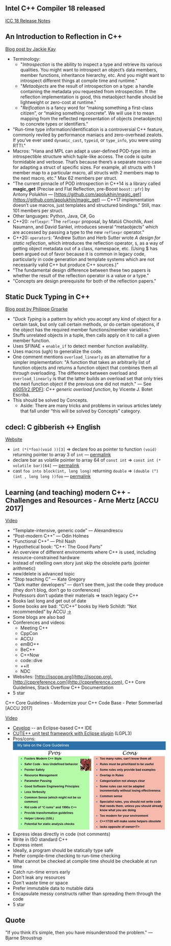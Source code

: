 ## Intel C++ Compiler 18 released

[ICC 18 Release Notes](https://software.intel.com/en-us/articles/intel-c-compiler-180-for-linux-release-notes-for-intel-parallel-studio-xe-2018)

## An Introduction to Reflection in C++

[Blog post by Jackie Kay](http://jackieokay.com/2017/04/13/reflection1.html)

* Terminology:
    * "_Introspection_ is the ability to inspect a type and retrieve its various qualities. You might want to introspect an object’s data members, member functions, inheritance hierarchy, etc. And you might want to introspect different things at compile time and runtime."
    * "_Metaobjects_ are the result of introspection on a type: a handle containing the metadata you requested from introspection. If the reflection implementation is good, this metaobject handle should be lightweight or zero-cost at runtime."
    * "_Reification_ is a fancy word for “making something a first-class citizen”, or “making something concrete”. We will use it to mean mapping from the reflected representation of objects (metaobjects) to concrete types or identifiers."
* "Run-time type information/identification is a controversial C++ feature, commonly reviled by performance maniacs and zero-overhead zealots. If you’ve ever used `dynamic_cast`, `typeid`, or `type_info`, you were using RTTI."
* Macros: "Hana and MPL can adapt a user-defined POD-type into an introspectible structure which tuple-like access. The code is quite formidable and verbose. That’s because there’s a separate macro case for adapting a struct of specific sizes. For example, all structs with 1 member map to a particular macro, all structs with 2 members map to the next macro, etc." Max 62 members per struct.
* "The current pinnacle of POD introspection in C++14 is a library called **magic_get** (Precise and Flat Reflection, pre-Boost `boost::pfr`) by Antony Polukhin — [https://github.com/apolukhin/magic_get](https://github.com/apolukhin/magic_get) — C++17 implementation doesn’t use macros, just templates and structured bindings." Still, max 101 members per struct.
* Other languages: Python, Java, C#, Go
* C++20: `reflexpr`: "The `reflexpr` proposal, by Matúš Chochlík, Axel Naumann, and David Sankel, introduces several “metaobjects” which are accessed by passing a type to the new `reflexpr` operator."
* C++20: `operator$`: "Andrew Sutton and Herb Sutter wrote _A design for static reflection_, which introduces the reflection operator, `$`, as a way of getting object metadata out of a class, namespace, etc. (Using $ has been argued out of favor because it is common in legacy code, particularly in code generation and template systems which are not necessarily valid C++ but produce C++ sources.)"
* "The fundamental design difference between these two papers is whether the result of the reflection operator is a value or a type."
* "Concepts are design prerequisite for both of the reflection papers."

## Static Duck Typing in C++

[Blog post by Philippe Groarke
](https://philippegroarke.com/blog/2017/05/09/static-duck-typing-in-c/)

* "_Duck Typing_ is a pattern by which you accept any kind of object for a certain task, but only call certain methods, or do certain operations, if the object has the required member functions/member variables."
* Stuffs unrelated objects in a tuple, then calls apply on it to call a given member function.
* Uses SFINAE + `enable_if` to detect member function availability.
* Uses macros (ugh) to generalize the code.
* One comment mentions `overload_linearly` as an alternative for a simpler implementation: "A function that takes an arbitrarily list of function objects and returns a function object that combines them all through overloading. The difference between overload and `overload_linearly` is that the latter builds an overload set that only tries the next function object if the previous one did not match." — See [p0051r2 (PDF)](http://www.open-std.org/jtc1/sc22/wg21/docs/papers/2016/p0051r2.pdf): _C++ generic overload function_, by Vicente J. Botet Escribá.
* This should be solved by Concepts.
    * Aside: There are many tricks and problems in various articles lately that fall under “this will be solved by Concepts” category.

## cdecl: C gibberish ↔ English

[Website](https://cdecl.org)

* `int (*(*foo)(void ))[3]` ⇒
declare foo as pointer to function `(void)` returning pointer to array 3 of `int` — [permalink](https://cdecl.org/?q=int+%28*%28*foo%29%28void+%29%29%5B3%5D)
* declare bar as volatile pointer to array 64 of `const int` ⇒
`const int (* volatile bar)[64]` — [permalink](https://cdecl.org/?q=declare+bar+as+volatile+pointer+to+array+64+of+const+int)
* cast `foo into block(int, long long)` returning `double` ⇒
`(double (^)(int , long long ))foo` — [permalink](https://cdecl.org/?q=cast+foo+into+block%28int%2C+long+long%29+returning+double)

## Learning (and teaching) modern C++ - Challenges and Resources - Arne Mertz [ACCU 2017]

[Video](https://www.youtube.com/watch?v=dlh-UnmCARk)

* “Template-intensive, generic code” — Alexandrescu
* “Post-modern C++” — Odin Holmes
* “Functional C++” — Phil Nash
* Hypothetical book: “C++: The Good Parts”
* An overview of different environments where C++ is used, including resource-constrained hardware
* Instead of retelling own story just skip the obsolete parts (pointer arithmetic)
* new/delete is advanced topic
* “Stop teaching C” — Kate Gregory
* “Dark matter developers” — don’t see them, just the code they produce (they don’t blog, don’t go to conferences)
* Professors don’t update their materials ⇒ teach legacy C++
* Books last long and get out of date
* Some books are bad: “C/C++” books by Herb Schildt: “Not recommended” by ACCU [→](https://accu.org/index.php?func=search&module=bookreviews&q=schildt&stype=author)
* Some blogs are also bad
* Conferences and videos:
    * Meeting C++
    * CppCon
    * ACCU
    * emBO++
    * BeC++
    * C++Now
    * code::dive
    * ++it
    * NDC
* Websites: [http://isocpp.org](http://isocpp.org), [http://cppreference.com](http://cppreference.com), C++ Core Guidelines, Stack Overflow C++ Documentation
* 5 star

C++ Core Guidelines - Modernize your C++ Code Base - Peter Sommerlad [ACCU 2017]

[Video](https://www.youtube.com/watch?v=fQ926v4ZzAM)

* [Cevelop](https://www.cevelop.com) -- an Eclipse-based C++ IDE
* [CUTE++ unit test framework with Eclipse plugin](http://cute-test.com) (LGPL3)
* Pros/cons: ![](img/sommerlad-coreguidelines-procon.png)
* Express ideas directly in code (not comments)
* Write in ISO standard C++
* Express intent
* Ideally, a program should be statically type safe
* Prefer compile-time checking to run-time checking
* What cannot be checked at compile time should be checkable at run time
* Catch run-time errors early
* Don't leak any resources
* Don't waste time or space
* Prefer immutable data to mutable data
* Encapsulate messy constructs rather than spreading them through the code
* 5 star

## Quote

"If you think it’s simple, then you have misunderstood the problem." — Bjarne Stroustrup
